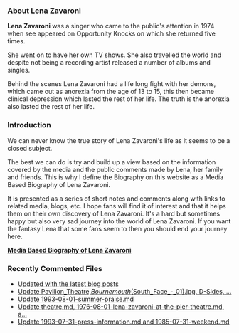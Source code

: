 ### About Lena Zavaroni

<p><strong>Lena Zavaroni</strong> was a singer who came to the public's attention in 1974 when see appeared on Opportunity Knocks on which she returned five times.</p>

<p>She went on to have her own TV shows. She also travelled the world and despite not being a recording artist released a number of albums and singles.</p>

<p>Behind the scenes Lena Zavaroni had a life long fight with her demons, which came out as anorexia from the age of 13 to 15, this then became clinical depression which lasted the rest of her life. The truth is the anorexia also lasted the rest of her life.</p>

### Introduction

<p>We can never know the true story of Lena Zavaroni's life as it seems to be a closed subject.</p>

<p>The best we can do is try and build up a view based on the information covered by the media and the public comments made by Lena, her family and friends. This is why I define the Biography on this website as a Media Based Biography of Lena Zavaroni.</p>

<p>It is presented as a series of short notes and comments along with links to related media, blogs, etc. I hope fans will find it of interest and that it helps them on their own discovery of Lena Zavaroni. It's a hard but sometimes happy but also very sad journey into the world of Lena Zavaroni. If you want the fantasy Lena that some fans seem to then you should end your journey here.</p>

<a href="https://fanzoflenazavaroni.github.io/1963-11-04-lena-zavaroni/"><strong>Media Based Biography of Lena Zavaroni</strong></a>

### Recently Commented Files

<!-- BLOG-POST-LIST:START -->
- [Updated with the latest blog posts](https://github.com/FanzOfLenaZavaroni/fanzoflenazavaroni.github.io/commit/3f23e7a769f58a6fa6262f2e04bda4956a82f110)
- [Update Pavilion_Theatre,_Bournemouth_&lpar;South_Face_-_01&rpar;.jpg, D-Sides, …](https://github.com/FanzOfLenaZavaroni/fanzoflenazavaroni.github.io/commit/b220deb40f0353e253b5b9ad1b24b4ec70083929)
- [Update 1993-08-01-summer-praise.md](https://github.com/FanzOfLenaZavaroni/fanzoflenazavaroni.github.io/commit/afcaa89a8a3ca5c0fa2d25c1ef17fda8cd35c17c)
- [Update theatre.md, 1976-08-01-lena-zavaroni-at-the-pier-theatre.md, a…](https://github.com/FanzOfLenaZavaroni/fanzoflenazavaroni.github.io/commit/7fa35893076cfc60be408067c6bc0a451bd1be38)
- [Update 1993-07-31-press-information.md and 1985-07-31-weekend.md](https://github.com/FanzOfLenaZavaroni/fanzoflenazavaroni.github.io/commit/93c83c06e2e8c0975c7248f571c24ad449b93539)
<!-- BLOG-POST-LIST:END -->
